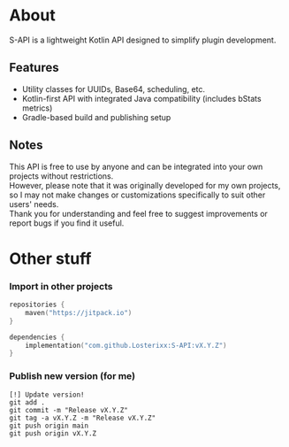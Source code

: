 # About
S-API is a lightweight Kotlin API designed to simplify plugin development.  

## Features
- Utility classes for UUIDs, Base64, scheduling, etc.
- Kotlin-first API with integrated Java compatibility (includes bStats metrics)
- Gradle-based build and publishing setup

## Notes
This API is free to use by anyone and can be integrated into your own projects without restrictions.<br>
However, please note that it was originally developed for my own projects, so I may not make changes or customizations specifically to suit other users' needs.<br>
Thank you for understanding and feel free to suggest improvements or report bugs if you find it useful.

# Other stuff

### Import in other projects
```kotlin
repositories {
    maven("https://jitpack.io")
}

dependencies {
    implementation("com.github.Losterixx:S-API:vX.Y.Z")
}
```

### Publish new version (for me)
```shell
[!] Update version!
git add .
git commit -m "Release vX.Y.Z"
git tag -a vX.Y.Z -m "Release vX.Y.Z"
git push origin main
git push origin vX.Y.Z
```
